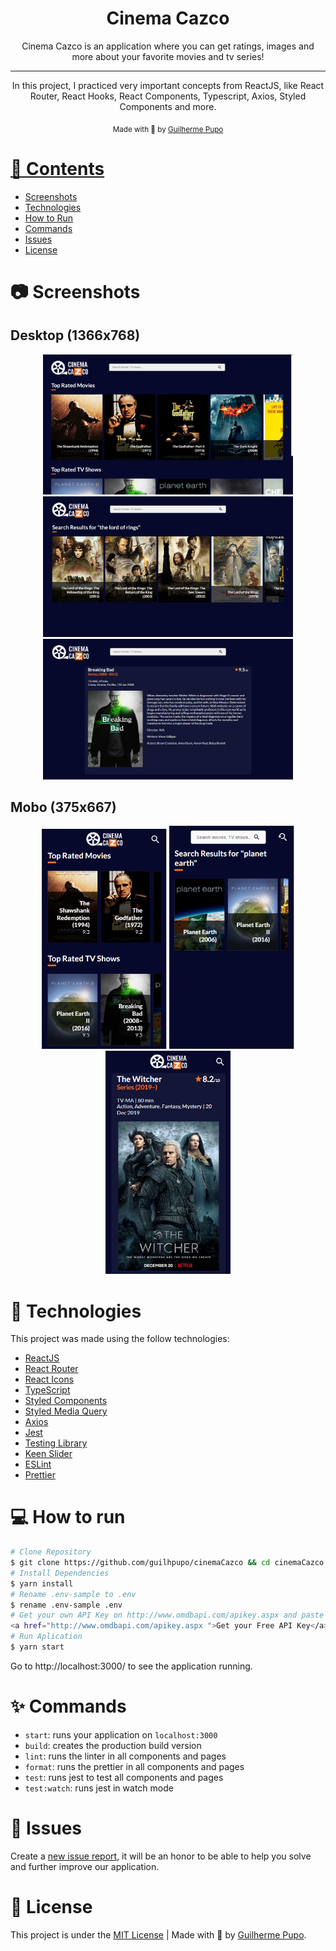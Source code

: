<h1 align="center">
   Cinema Cazco
</h1>

<p align="center">
  Cinema Cazco is an application where you can get ratings, images and more about your favorite movies and tv series!
</p>

<hr />

<p align="center">In this project, I practiced very important concepts from ReactJS, like React Router, React Hooks, React Components, Typescript, Axios, Styled Components and more.
</p>

<div align="center">
  <sub> Made with 💖 by
    <a href="https://github.com/guilhpupo">Guilherme Pupo
  </sub>
</div>

# 📌 Contents

- [Screenshots](#camera-screenshots)
- [Technologies](#rocket-technologies)
- [How to Run](#computer-how-to-run)
- [Commands](#sparkles-commands)
- [Issues](#bug-issues)
- [License](#page_facing_up-license)

# :camera: Screenshots

<h2>Desktop (1366x768)</h2>
<div align="center" display="flex">
   <img src="./public/screenshots/home.png" width="400px">
   <img src="./public/screenshots/search-results.png" width="400px">
   <img src="./public/screenshots/title.png" width="400px">   
</div>

<h2>Mobo (375x667)</h2>
<div align="center" display="flex">
   <img src="./public/screenshots/home-mobo.png" width="200px">
   <img src="./public/screenshots/search-results-mobo.png" width="200px">
   <img src="./public/screenshots/title-mobo.png" width="200px">   
</div>

# :rocket: Technologies

This project was made using the follow technologies:


- [ReactJS](https://reactjs.org/)
- [React Router](https://reactrouter.com/)
- [React Icons](https://github.com/react-icons/react-icons)
- [TypeScript](https://www.typescriptlang.org/)
- [Styled Components](https://styled-components.com/)
- [Styled Media Query](https://github.com/morajabi/styled-media-query)
- [Axios](https://github.com/axios/axios)
- [Jest](https://jestjs.io/)
- [Testing Library](https://testing-library.com/)
- [Keen Slider](https://github.com/rcbyr/keen-slider)
- [ESLint](https://eslint.org/)
- [Prettier](https://prettier.io/)

# :computer: How to run

```bash
# Clone Repository
$ git clone https://github.com/guilhpupo/cinemaCazco && cd cinemaCazco
# Install Dependencies
$ yarn install
# Rename .env-sample to .env
$ rename .env-sample .env
# Get your own API Key on http://www.omdbapi.com/apikey.aspx and paste it on .env file
<a href="http://www.omdbapi.com/apikey.aspx ">Get your Free API Key</a>
# Run Aplication
$ yarn start
```

Go to http://localhost:3000/ to see the application running.

# :sparkles: Commands

- `start`: runs your application on `localhost:3000`
- `build`: creates the production build version
- `lint`: runs the linter in all components and pages
- `format`: runs the prettier in all components and pages
- `test`: runs jest to test all components and pages
- `test:watch`: runs jest in watch mode

# :bug: Issues

Create a <a href="https://github.com/guilhpupo/cazcoCinema/issues">new issue report</a>, it will be an honor to be able to help you solve and further improve our application.

# :page_facing_up: License

This project is under the [MIT License](./LICENSE) |
Made with 💖 by [Guilherme Pupo](https://www.linkedin.com/in/guilhpupo/).
